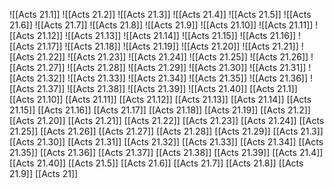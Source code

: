 ![[Acts 21.1]]
![[Acts 21.2]]
![[Acts 21.3]]
![[Acts 21.4]]
![[Acts 21.5]]
![[Acts 21.6]]
![[Acts 21.7]]
![[Acts 21.8]]
![[Acts 21.9]]
![[Acts 21.10]]
![[Acts 21.11]]
![[Acts 21.12]]
![[Acts 21.13]]
![[Acts 21.14]]
![[Acts 21.15]]
![[Acts 21.16]]
![[Acts 21.17]]
![[Acts 21.18]]
![[Acts 21.19]]
![[Acts 21.20]]
![[Acts 21.21]]
![[Acts 21.22]]
![[Acts 21.23]]
![[Acts 21.24]]
![[Acts 21.25]]
![[Acts 21.26]]
![[Acts 21.27]]
![[Acts 21.28]]
![[Acts 21.29]]
![[Acts 21.30]]
![[Acts 21.31]]
![[Acts 21.32]]
![[Acts 21.33]]
![[Acts 21.34]]
![[Acts 21.35]]
![[Acts 21.36]]
![[Acts 21.37]]
![[Acts 21.38]]
![[Acts 21.39]]
![[Acts 21.40]]
[[Acts 21.1]]
[[Acts 21.10]]
[[Acts 21.11]]
[[Acts 21.12]]
[[Acts 21.13]]
[[Acts 21.14]]
[[Acts 21.15]]
[[Acts 21.16]]
[[Acts 21.17]]
[[Acts 21.18]]
[[Acts 21.19]]
[[Acts 21.2]]
[[Acts 21.20]]
[[Acts 21.21]]
[[Acts 21.22]]
[[Acts 21.23]]
[[Acts 21.24]]
[[Acts 21.25]]
[[Acts 21.26]]
[[Acts 21.27]]
[[Acts 21.28]]
[[Acts 21.29]]
[[Acts 21.3]]
[[Acts 21.30]]
[[Acts 21.31]]
[[Acts 21.32]]
[[Acts 21.33]]
[[Acts 21.34]]
[[Acts 21.35]]
[[Acts 21.36]]
[[Acts 21.37]]
[[Acts 21.38]]
[[Acts 21.39]]
[[Acts 21.4]]
[[Acts 21.40]]
[[Acts 21.5]]
[[Acts 21.6]]
[[Acts 21.7]]
[[Acts 21.8]]
[[Acts 21.9]]
[[Acts 21]]
